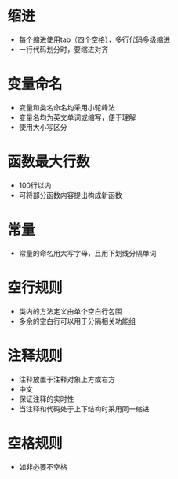 # 缩进
* 每个缩进使用tab（四个空格），多行代码多级缩进
* 一行代码划分时，要缩进对齐
# 变量命名
* 变量和类名命名均采用小驼峰法
* 变量名均为英文单词或缩写，便于理解
* 使用大小写区分
# 函数最大行数
* 100行以内
* 可将部分函数内容提出构成新函数
# 常量
* 常量的命名用大写字母，且用下划线分隔单词
# 空行规则
* 类内的方法定义由单个空白行包围
* 多余的空白行可以用于分隔相关功能组
# 注释规则
* 注释放置于注释对象上方或右方
* 中文
* 保证注释的实时性
* 当注释和代码处于上下结构时采用同一缩进
# 空格规则
* 如非必要不空格
